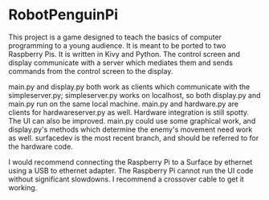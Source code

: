 # RobotPenguinPi

This project is a game designed to teach the basics of computer programming to a young audience. It is meant to be ported to two Raspberry Pis. It is written in Kivy and Python. The control screen and display communicate with a server which mediates them and sends commands from the control screen to the display.

main.py and display.py both work as clients which communicate with the simpleserver.py; simpleserver.py works on localhost, so both display.py and main.py run on the same local machine. main.py and hardware.py are clients for hardwareserver.py as well. Hardware integration is still spotty. The UI can also be improved. main.py could use some graphical work, and display.py's methods which determine the enemy's movement need work as well. surfacedev is the most recent branch, and should be referred to for the hardware code.

I would recommend connecting the Raspberry Pi to a Surface by ethernet using a USB to ethernet adapter. The Raspberry Pi cannot run the UI code without significant slowdowns. I recommend a crossover cable to get it working.
